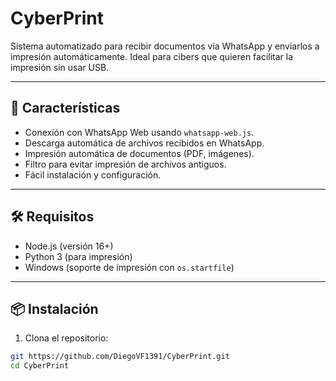 # CyberPrint

Sistema automatizado para recibir documentos vía WhatsApp y enviarlos a impresión automáticamente. Ideal para cibers que quieren facilitar la impresión sin usar USB.

---

## 🚀 Características

- Conexión con WhatsApp Web usando `whatsapp-web.js`.
- Descarga automática de archivos recibidos en WhatsApp.
- Impresión automática de documentos (PDF, imágenes).
- Filtro para evitar impresión de archivos antiguos.
- Fácil instalación y configuración.

---

## 🛠️ Requisitos

- Node.js (versión 16+)
- Python 3 (para impresión)
- Windows (soporte de impresión con `os.startfile`)

---

## 📦 Instalación

1. Clona el repositorio:

```bash
git https://github.com/DiegoVF1391/CyberPrint.git
cd CyberPrint
